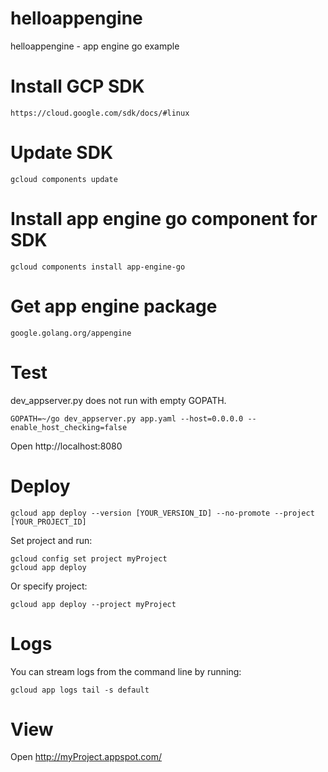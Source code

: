 # helloappengine
helloappengine - app engine go example

Install GCP SDK
===============

    https://cloud.google.com/sdk/docs/#linux

Update SDK
==========

    gcloud components update

Install app engine go component for SDK
=======================================

    gcloud components install app-engine-go

Get app engine package
======================

    google.golang.org/appengine

Test
====

dev_appserver.py does not run with empty GOPATH.

    GOPATH=~/go dev_appserver.py app.yaml --host=0.0.0.0 --enable_host_checking=false

Open http://localhost:8080

Deploy
======

    gcloud app deploy --version [YOUR_VERSION_ID] --no-promote --project [YOUR_PROJECT_ID]

Set project and run:

    gcloud config set project myProject
    gcloud app deploy

Or specify project:

    gcloud app deploy --project myProject

Logs
====

You can stream logs from the command line by running:

    gcloud app logs tail -s default

View
====

Open http://myProject.appspot.com/

